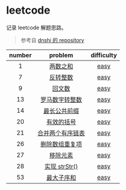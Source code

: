 # leetcode

记录 leetcode 解题思路。

> 参考自 [dnshi 的 repository](https://github.com/dnshi/Leetcode)

| number |                                               problem                                               |                  difficulty                   |
| :----: | :-------------------------------------------------------------------------------------------------: | :-------------------------------------------: |
|   1    |                  [两数之和](https://leetcode-cn.com/problems/two-sum/description/)                  |         [easy](/liang-shu-zhi-he.md)          |
|   7    |              [反转整数](https://leetcode-cn.com/problems/reverse-integer/description/)              |        [easy](/fan-zhuan-zheng-shu.md)        |
|   9    |              [回文数](https://leetcode-cn.com/problems/palindrome-number/description/)              |            [easy](/hui-wen-shu.md)            |
|   13   |                [罗马数字转整数](https://leetcode-cn.com/problems/roman-to-integer/)                 |   [easy](/luo-ma-shu-zi-zhuan-zheng-shu.md)   |
|   14   |         [最长公共前缀](https://leetcode-cn.com/problems/longest-common-prefix/description/)         |   [easy](/zui-chang-gong-gong-qian-zhui.md)   |
|   20   |            [有效的括号](https://leetcode-cn.com/problems/valid-parentheses/description/)            |        [easy](/you-xiao-de-kuo-hao.md)        |
|   21   |      [合并两个有序链表](https://leetcode-cn.com/problems/merge-two-sorted-lists/description/)       | [easy](/he-bing-liang-ge-you-xu-lian-biao.md) |
|   26   | [删除数组重复项](https://leetcode-cn.com/problems/remove-duplicates-from-sorted-array/description/) |      [easy](/shan-chu-zhong-fu-xiang.md)      |
|   27   |              [移除元素](https://leetcode-cn.com/problems/remove-element/description/)               |          [easy](/yi-chu-yuan-su.md)           |
|   28   |                 [实现 strStr()](https://leetcode-cn.com/problems/implement-strstr/)                 |          [easy](/zui-da-zi-xu-he.md)          |
|   53   |                  [最大子序和](https://leetcode-cn.com/problems/maximum-subarray/)                   |          [easy](/zui-da-zi-xu-he.md)          |
